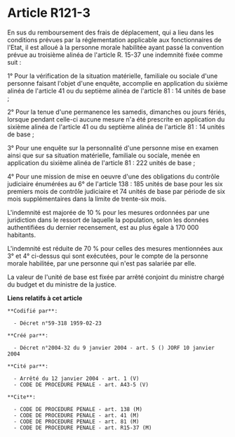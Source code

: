 # Article R121-3

En sus du remboursement des frais de déplacement, qui a lieu dans les conditions prévues par la réglementation applicable aux
fonctionnaires de l'Etat, il est alloué à la personne morale habilitée ayant passé la convention prévue au troisième alinéa
de l'article R. 15-37 une indemnité fixée comme suit :

1° Pour la vérification de la situation matérielle, familiale ou sociale d'une personne faisant l'objet d'une enquête,
accomplie en application du sixième alinéa de l'article 41 ou du septième alinéa de l'article 81 : 14 unités de base ;

2° Pour la tenue d'une permanence les samedis, dimanches ou jours fériés, lorsque pendant celle-ci aucune mesure n'a été
prescrite en application du sixième alinéa de l'article 41 ou du septième alinéa de l'article 81 : 14 unités de base ;

3° Pour une enquête sur la personnalité d'une personne mise en examen ainsi que sur sa situation matérielle, familiale ou
sociale, menée en application du sixième alinéa de l'article 81 : 222 unités de base ;

4° Pour une mission de mise en oeuvre d'une des obligations du contrôle judiciaire énumérées au 6° de l'article 138 : 185
unités de base pour les six premiers mois de contrôle judiciaire et 74 unités de base par période de six mois supplémentaires
dans la limite de trente-six mois.

L'indemnité est majorée de 10 % pour les mesures ordonnées par une juridiction dans le ressort de laquelle la population,
selon les données authentifiées du dernier recensement, est au plus égale à 170 000 habitants.

L'indemnité est réduite de 70 % pour celles des mesures mentionnées aux 3° et 4° ci-dessus qui sont exécutées, pour le compte
de la personne morale habilitée, par une personne qui n'est pas salariée par elle.

La valeur de l'unité de base est fixée par arrêté conjoint du ministre chargé du budget et du ministre de la justice.

**Liens relatifs à cet article**

	**Codifié par**:

	  - Décret n°59-318 1959-02-23

	**Créé par**:

	  - Décret n°2004-32 du 9 janvier 2004 - art. 5 () JORF 10 janvier 2004

	**Cité par**:

	  - Arrêté du 12 janvier 2004 - art. 1 (V)
	  - CODE DE PROCEDURE PENALE - art. A43-5 (V)

	**Cite**:

	  - CODE DE PROCEDURE PENALE - art. 138 (M)
	  - CODE DE PROCEDURE PENALE - art. 41 (M)
	  - CODE DE PROCEDURE PENALE - art. 81 (M)
	  - CODE DE PROCEDURE PENALE - art. R15-37 (M)

